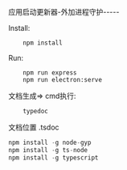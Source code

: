 应用启动更新器-外加进程守护-----


Install:

```
    npm install
```

Run:

```
    npm run express
    npm run electron:serve
```



文档生成=> cmd执行:
```
    typedoc
```
文档位置 .tsdoc


```js
npm install -g node-gyp
npm install -g ts-node
npm install -g typescript
```